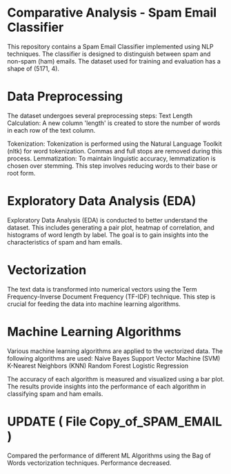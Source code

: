 # Comparative Analysis - Spam Email Classifier 

This repository contains a Spam Email Classifier implemented using NLP techniques. The classifier is designed to distinguish between spam and non-spam (ham) emails. The dataset used for training and evaluation has a shape of (5171, 4).

# Data Preprocessing
The dataset undergoes several preprocessing steps:
Text Length Calculation: A new column 'length' is created to store the number of words in each row of the text column.

Tokenization: Tokenization is performed using the Natural Language Toolkit (nltk) for word tokenization. Commas and full stops are removed during this process.
Lemmatization: To maintain linguistic accuracy, lemmatization is chosen over stemming. This step involves reducing words to their base or root form.

# Exploratory Data Analysis (EDA) 
Exploratory Data Analysis (EDA) is conducted to better understand the dataset. This includes generating a pair plot, heatmap of correlation, and histograms of word length by label. The goal is to gain insights into the characteristics of spam and ham emails.

# Vectorization
The text data is transformed into numerical vectors using the Term Frequency-Inverse Document Frequency (TF-IDF) technique. This step is crucial for feeding the data into machine learning algorithms.

# Machine Learning Algorithms
Various machine learning algorithms are applied to the vectorized data. The following algorithms are used:
Naive Bayes
Support Vector Machine (SVM)
K-Nearest Neighbors (KNN)
Random Forest
Logistic Regression

The accuracy of each algorithm is measured and visualized using a bar plot. The results provide insights into the performance of each algorithm in classifying spam and ham emails.


# UPDATE ( File Copy_of_SPAM_EMAIL )
Compared the performance of different ML Algorithms using the Bag of Words vectorization techniques. Performance decreased.

